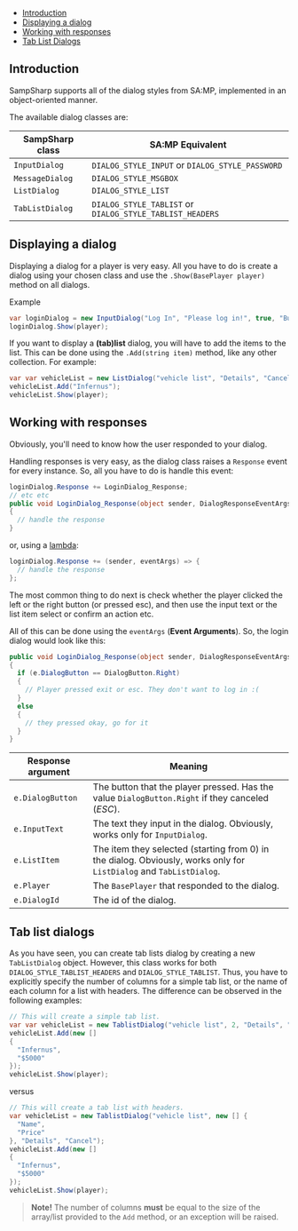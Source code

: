 - [Introduction](#introduction)
- [Displaying a dialog](#displaying-a-dialog)
- [Working with responses](#working-with-responses)
- [Tab List Dialogs](#tab-list-dialogs)

Introduction
------------
SampSharp supports all of the dialog styles from SA:MP, implemented in an object-oriented manner. 

The available dialog classes are:

| SampSharp class | SA:MP Equivalent                                        |
| --------------- | ------------------------------------------------------- |
| `InputDialog`   | `DIALOG_STYLE_INPUT` or `DIALOG_STYLE_PASSWORD`         |
| `MessageDialog` | `DIALOG_STYLE_MSGBOX`                                   |
| `ListDialog`    | `DIALOG_STYLE_LIST`                                     |
| `TabListDialog` | `DIALOG_STYLE_TABLIST` or `DIALOG_STYLE_TABLIST_HEADERS`|

Displaying a dialog
----------------
Displaying a dialog for a player is very easy. All you have to do is create a dialog using your chosen class and use the `.Show(BasePlayer player)` method on all dialogs.

Example
``` c#
var loginDialog = new InputDialog("Log In", "Please log in!", true, "Button1", "Button2");
loginDialog.Show(player);
```

If you want to display a **(tab)list** dialog, you will have to add the items to the list. This can be done using the `.Add(string item)` method, like any other collection.
For example:
``` c#
var var vehicleList = new ListDialog("vehicle list", "Details", "Cancel");
vehicleList.Add("Infernus");
vehicleList.Show(player);
```

Working with responses
---------------
Obviously, you'll need to know how the user responded to your dialog. 

Handling responses is very easy, as the dialog class raises a `Response` event for every instance. So, all you have to do is handle this event:

``` c#
loginDialog.Response += LoginDialog_Response;
// etc etc
public void LoginDialog_Response(object sender, DialogResponseEventArgs eventArgs)
{
  // handle the response
}
```
or, using a [lambda](https://docs.microsoft.com/en-us/dotnet/csharp/programming-guide/statements-expressions-operators/lambda-expressions):

``` c#
loginDialog.Response += (sender, eventArgs) => {
  // handle the response
};
```
The most common thing to do next is check whether the player clicked the left or the right button (or pressed esc), and then use the input text or the list item select or confirm an action etc.

All of this can be done using the `eventArgs` (**Event Arguments**).
So, the login dialog would look like this:
``` c#
public void LoginDialog_Response(object sender, DialogResponseEventArgs eventArgs)
{
  if (e.DialogButton == DialogButton.Right)
  {
    // Player pressed exit or esc. They don't want to log in :(
  }
  else
  {
    // they pressed okay, go for it
  }
}
```

| Response argument | Meaning |
| ----------------- | ------- |
| `e.DialogButton` | The button that the player pressed. Has the value `DialogButton.Right` if they canceled (*ESC*). |
| `e.InputText` | The text they input in the dialog. Obviously, works only for `InputDialog`.  |
| `e.ListItem` | The item they selected (starting from 0) in the dialog. Obviously, works only for `ListDialog` and `TabListDialog`.  |
| `e.Player` | The `BasePlayer` that responded to the dialog. |
| `e.DialogId` | The id of the dialog. |

Tab list dialogs
-----------------
As you have seen, you can create tab lists dialog by creating a new `TabListDialog` object.
However, this class works for both `DIALOG_STYLE_TABLIST_HEADERS` and `DIALOG_STYLE_TABLIST`. Thus, you have to explicitly specify the number of columns for a simple tab list, or the name of each column for a list with headers.
The difference can be observed in the following examples:
``` c#
// This will create a simple tab list.
var var vehicleList = new TablistDialog("vehicle list", 2, "Details", "Cancel");
vehicleList.Add(new [] 
{ 
  "Infernus", 
  "$5000"
});
vehicleList.Show(player);
```
versus
``` c#
// This will create a tab list with headers.
var vehicleList = new TablistDialog("vehicle list", new [] { 
  "Name", 
  "Price" 
}, "Details", "Cancel");
vehicleList.Add(new [] 
{ 
  "Infernus", 
  "$5000"
});
vehicleList.Show(player);
```

>**Note!**
>The number of columns **must** be equal to the size of the array/list provided to the `Add` method, or an exception will be raised.

